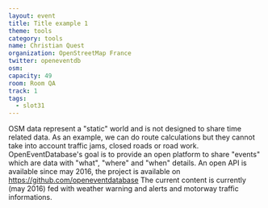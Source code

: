 ```yaml
---
layout: event
title: Title example 1
theme: tools
category: tools
name: Christian Quest
organization: OpenStreetMap France
twitter: openeventdb
osm:
capacity: 49
room: Room QA
track: 1
tags:
  - slot31
---
```

OSM data represent a "static" world and is not designed to share time related data. As an example, we can do route calculations but they cannot take into account traffic jams, closed roads or road work.
OpenEventDatabase's goal is to provide an open platform to share "events" which are data with "what", "where" and "when" details.
An open API is available since may 2016, the project is available on https://github.com/openeventdatabase
The current content is currently (may 2016) fed with weather warning and alerts and motorway traffic informations.
